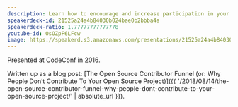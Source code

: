 ```yaml
---
description: Learn how to encourage and increase participation in your open-source project.
speakerdeck-id: 21525a24a4b84030b024bae0b2bbba4a
speakerdeck-ratio: 1.77777777777778
youtube-id: OsOZpF6LFcw
image: https://speakerd.s3.amazonaws.com/presentations/21525a24a4b84030b024bae0b2bbba4a/preview_slide_0.jpg
---
```

Presented at CodeConf in 2016.

Written up as a blog post: [The Open Source Contributor Funnel (or: Why People Don’t Contribute To Your Open Source Project)]({{ '/2018/08/14/the-open-source-contributor-funnel-why-people-dont-contribute-to-your-open-source-project/' | absolute_url }}).
